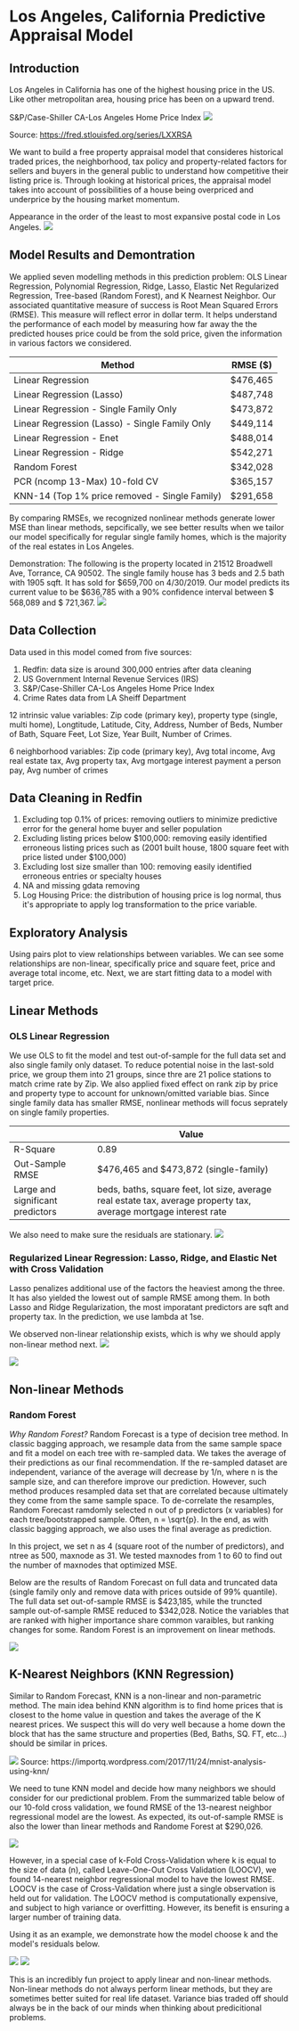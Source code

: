 # Los Angeles, California Predictive Appraisal Model

## Introduction


Los Angeles in California has one of the highest housing price in the US. Like other metropolitan area, housing price has been on a upward trend.


S&P/Case-Shiller CA-Los Angeles Home Price Index
<img width=“964” src="https://github.com/MINAYUAN/CaliforniaHousing/blob/main/CS%20Housing%20Index.png">

Source: https://fred.stlouisfed.org/series/LXXRSA

We want to build a free property appraisal model that consideres historical traded prices, the neighborhood, tax policy and property-related factors for sellers and buyers in the general public to understand how competitive their listing price is. Through looking at historical prices, the appraisal model takes into account of possibilities of a house being overpriced and underprice by the housing market momentum. 

Appearance in the order of the least to most expansive postal code in Los Angeles.
<img width=“964” src="https://github.com/MINAYUAN/CaliforniaHousing/blob/main/ZipByTypePrice.gif">

## Model Results and Demontration
We applied seven modelling methods in this prediction problem: OLS Linear Regression, Polynomial Regression, Ridge, Lasso, Elastic Net Regularized Regression, Tree-based (Random Forest), and K Nearnest Neighbor. Our associated quantitative measure of success is Root Mean Squared Errors (RMSE). This measure will reflect error in dollar term. It helps understand the performance of each model by measuring how far away the the predicted houses price could be from the sold price, given the information in various factors we considered. 

| Method | RMSE ($) |
| ------------- | ------------- |
| Linear Regression   | $476,465  |
| Linear Regression (Lasso)  | $487,748  |
| Linear Regression - Single Family Only  | $473,872  |
| Linear Regression (Lasso) - Single Family Only  | $449,114  |
| Linear Regression - Enet  | $488,014  |
| Linear Regression - Ridge  | $542,271  |
| Random Forest   | $342,028  |
| PCR (ncomp 13-Max) 10-fold CV  | $365,157  |
| KNN-14 (Top 1% price removed - Single Family)  | $291,658  |

By comparing RMSEs, we recognized nonlinear methods generate lower MSE than linear methods, sepcifically, we see better results when we tailor our model specifically for regular single family homes, which is the majority of the real estates in Los Angeles.
 

Demonstration:
The following is the property located in 21512 Broadwell Ave, Torrance, CA 90502. The single family house has 3 beds and 2.5 bath with 1905 sqft. It has sold for $659,700 on 4/30/2019. Our model predicts its current value to be $636,785 with a 90% confidence interval between $ 568,089 and $ 721,367.
<img width=“964” src="https://github.com/MINAYUAN/CaliforniaHousing/blob/main/demohouse.png">



## Data Collection
Data used in this model comed from five sources:
1. Redfin: data size is around 300,000 entries after data cleaning
2. US Government Internal Revenue Services (IRS)
3. S&P/Case-Shiller CA-Los Angeles Home Price Index
4. Crime Rates data from LA Sheiff Department

12 intrinsic value variables: Zip code (primary key), property type (single, multi home), Longtitude, Latitude, City, Address, Number of Beds, Number of Bath, Square Feet, Lot Size, Year Built, Number of Crimes.

6 neighborhood variables: Zip code (primary key), Avg total income, Avg real estate tax, Avg property tax, Avg mortgage interest payment a person pay, Avg number of crimes


## Data Cleaning in Redfin
1. Excluding top 0.1% of prices: removing outliers to minimize predictive error for the general home buyer and seller population
2. Excluding listing prices below $100,000: removing easily identified erroneous listing prices such as (2001 built house, 1800 square feet with price listed under $100,000)
3. Excluding lost size smaller than 100: removing easily identified erroneous entries or specialty houses
4. NA and missing gdata removing 
5. Log Housing Price: the distribution of housing price is log normal, thus it's appropriate to apply log transformation to the price variable. 


## Exploratory Analysis
Using pairs plot to view relationships between variables. We can see some relationships are non-linear, specifically price and square feet, price and average total income, etc. Next, we are start fitting data to a model with target price.  

## Linear Methods
### OLS Linear Regression
We use OLS to fit the model and test out-of-sample for the full data set and also single family only dataset. To reduce potential noise in the last-sold price, we group them into 21 groups, since thre are 21 police stations to match crime rate by Zip. We also applied fixed effect on rank zip by price and property type to account for unknown/omitted variable bias. Since single family data has smaller RMSE, nonlinear methods will focus seprately on single family properties.

|  | Value |
| ------------- | ------------- |
| R-Square   | 0.89  |
| Out-Sample RMSE  | $476,465 and $473,872 (single-family)   |
| Large and significant predictors  | beds, baths, square feet, lot size, average real estate tax, average property tax, average mortgage interest rate  |



We also need to make sure the residuals are stationary.
<img width=“964” src="https://github.com/MINAYUAN/CaliforniaHousing/blob/main/lineareps.png">


### Regularized Linear Regression: Lasso, Ridge, and Elastic Net with Cross Validation
Lasso penalizes additional use of the factors the heaviest among the three. It has also yielded the lowest out of sample RMSE among them. In both Lasso and Ridge Regularization, the most imporatant predictors are sqft and property tax. In the prediction, we use lambda at 1se.

We observed non-linear relationship exists, which is why we should apply non-linear method next.
<img width=“964” src="https://github.com/MINAYUAN/CaliforniaHousing/blob/main/NonlinearRelationship.png">

<img width=“964” src="https://github.com/MINAYUAN/CaliforniaHousing/blob/main/linearreg.png">



## Non-linear Methods
### Random Forest

*Why Random Forest?*
Random Forecast is a type of decision tree method. In classic bagging approach, we resample data from the same sample space and fit a model on each tree with re-sampled data. We takes the average of their predictions as our final recommendation. If the re-sampled dataset are independent, variance of the average will decrease by 1/n, where n is the sample size, and can therefore improve our prediction. However, such method produces resampled data set that are correlated because ultimately they come from the same sample space. To de-correlate the resamples, Random Forecast ramdomly selected n out of p predictors (x variables) for each tree/bootstrapped sample. Often, n = \sqrt{p}. In the end, as with classic bagging approach, we also uses the final average as prediction. 

In this project, we set n as 4 (square root of the number of predictors), and ntree as 500, maxnode as 31. We tested maxnodes from 1 to 60 to find out the number of maxnodes that optimized MSE. 


Below are the results of Random Forecast on full data and truncated data (single family only and remove data with prices outside of 99% quantile). The full data set out-of-sample RMSE is $423,185, while the truncted sample out-of-sample RMSE reduced to $342,028. Notice the variables that are ranked with higher importance share common varaibles, but ranking changes for some. Random Forest is an improvement on linear methods.

<img width=“964” src="https://github.com/MINAYUAN/CaliforniaHousing/blob/main/rfimportance.png">


## K-Nearest Neighbors (KNN Regression)

Similar to Random Forecast, KNN is a non-linear and non-parametric method. The main idea behind KNN algorithm is to find home prices that is closest to the home value in question and takes the average of the K nearest prices. We suspect this will do very well because a home down the block that has the same structure and properties (Bed, Baths, SQ. FT, etc…) should be similar in prices. 

<img width=“964” src="https://github.com/MINAYUAN/CaliforniaHousing/blob/main/knn_mov30.gif?raw=true">
Source: https://importq.wordpress.com/2017/11/24/mnist-analysis-using-knn/


We need to tune KNN model and decide how many neighbors we should consider for our predictional problem. From the summarized table below of our 10-fold cross validation, we found  RMSE of the 13-nearest neighbor regressional model are the lowest. As expected, its out-of-sample RMSE is also the lower than linear methods and Randome Forest at $290,026. 

<img width=“964” src="https://github.com/MINAYUAN/CaliforniaHousing/blob/main/knn10fold.png">

However, in a special case of k-Fold Cross-Validation where k is equal to the size of data (n), called Leave-One-Out Cross Validation (LOOCV), we found 14-nearest neighbor regressional model to have the lowest RMSE. LOOCV is the case of Cross-Validation where just a single observation is held out for validation. The LOOCV method is computationally expensive, and subject to high variance or overfitting. However, its benefit is ensuring a larger number of training data. 

Using it as an example, we demonstrate how the model choose k and the model's residuals below. 

<img width=“964” src="https://github.com/MINAYUAN/CaliforniaHousing/blob/main/knnrmse.png">


<img width=“964” src="https://github.com/MINAYUAN/CaliforniaHousing/blob/main/knneps.png">


This is an incredibly fun project to apply linear and non-linear methods. Non-linear methods do not always perform linear methods, but they are sometimes better suited for real life dataset. Variance bias traded off should always be in the back of our minds when thinking about predicitional problems.




